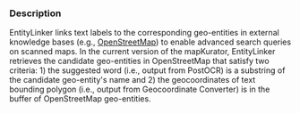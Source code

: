 ### Description
EntityLinker links text labels to the corresponding geo-entities in external knowledge bases (e.g., [OpenStreetMap](https://www.openstreetmap.org/)) to enable advanced search queries on scanned maps.
In the current version of the mapKurator, EntityLinker retrieves the candidate geo-entities in OpenStreetMap that satisfy two criteria: 1) the suggested word (i.e., output from PostOCR) is a substring of the candidate geo-entity's name and 2) the geocoordinates of text bounding polygon (i.e., output from Geocoordinate Converter) is in the buffer of OpenStreetMap geo-entities.